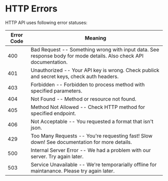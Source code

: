 # HTTP Errors

HTTP API uses following error statuses:

Error Code | Meaning
---------- | -------
400 | Bad Request -- Something wrong with input data. See response body for mode details. Also check API documentation.
401 | Unauthorized -- Your API key is wrong. Check publick and secret keys, check auth headers.
403 | Forbidden -- Forbidden to process method with specified parameters. 
404 | Not Found -- Method or resource not found.
405 | Method Not Allowed -- Check HTTP method for specified endpoint.
406 | Not Acceptable -- You requested a format that isn't json.
429 | Too Many Requests -- You're requesting fast! Slow down! See documentation for more details.
500 | Internal Server Error -- We had a problem with our server. Try again later.
503 | Service Unavailable -- We're temporarially offline for maintanance. Please try again later.
